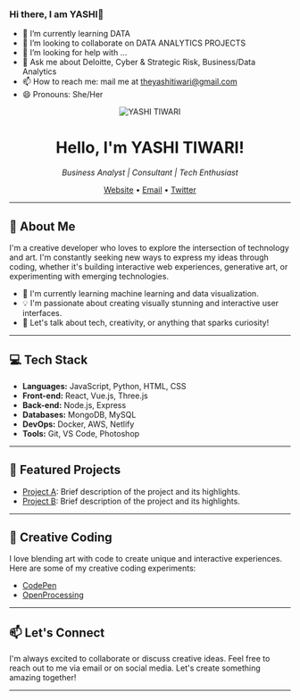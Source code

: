 ### Hi there, I am YASHI👋

- 🌱 I’m currently learning DATA
- 👯 I’m looking to collaborate on DATA ANALYTICS PROJECTS
- 🤔 I’m looking for help with ...
- 💬 Ask me about Deloitte, Cyber & Strategic Risk, Business/Data Analytics
- 📫 How to reach me: mail me at theyashitiwari@gmail.com
- 😄 Pronouns: She/Her



<p align="center">
  <img src="https://yourimageurl.com/your-image.png" alt="YASHI TIWARI">
</p>

<h1 align="center">Hello, I'm YASHI TIWARI!</h1>

<p align="center">
  <em>Business Analyst | Consultant | Tech Enthusiast</em>
</p>

<p align="center">
  <a href="https://yourwebsite.com">Website</a> •
  <a href="theyashitiwari@gmail.com">Email</a> •
  <a href="https://twitter.com/yourusername">Twitter</a>
</p>

---

## 🚀 About Me

I'm a creative developer who loves to explore the intersection of technology and art. I'm constantly seeking new ways to express my ideas through coding, whether it's building interactive web experiences, generative art, or experimenting with emerging technologies.

- 🌱 I'm currently learning machine learning and data visualization.
- 💡 I'm passionate about creating visually stunning and interactive user interfaces.
- 💬 Let's talk about tech, creativity, or anything that sparks curiosity!

---

## 💻 Tech Stack

- **Languages:** JavaScript, Python, HTML, CSS
- **Front-end:** React, Vue.js, Three.js
- **Back-end:** Node.js, Express
- **Databases:** MongoDB, MySQL
- **DevOps:** Docker, AWS, Netlify
- **Tools:** Git, VS Code, Photoshop

---

## 🌟 Featured Projects

- [Project A](https://github.com/yourusername/project-a): Brief description of the project and its highlights.
- [Project B](https://github.com/yourusername/project-b): Brief description of the project and its highlights.

---

## 🎨 Creative Coding

I love blending art with code to create unique and interactive experiences. Here are some of my creative coding experiments:

- [CodePen](https://codepen.io/yourusername)
- [OpenProcessing](https://openprocessing.org/user/yourusername)

---

## 📫 Let's Connect

I'm always excited to collaborate or discuss creative ideas. Feel free to reach out to me via email or on social media. Let's create something amazing together!

---


